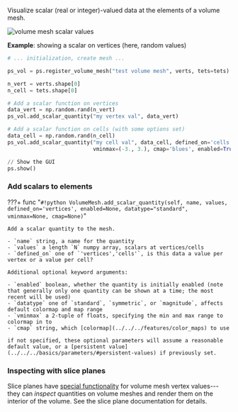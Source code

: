Visualize scalar (real or integer)-valued data at the elements of a volume mesh.

![volume mesh scalar values]([[url.prefix]]/media/volume_scalar.jpg)

**Example**: showing a scalar on vertices (here, random values)
```python
# ... initialization, create mesh ...

ps_vol = ps.register_volume_mesh("test volume mesh", verts, tets=tets)

n_vert = verts.shape[0]
n_cell = tets.shape[0]

# Add a scalar function on vertices
data_vert = np.random.rand(n_vert)
ps_vol.add_scalar_quantity("my vertex val", data_vert)

# Add a scalar function on cells (with some options set)
data_cell = np.random.rand(n_cell)
ps_vol.add_scalar_quantity("my cell val", data_cell, defined_on='cells',
                           vminmax=(-3., 3.), cmap='blues', enabled=True)

// Show the GUI
ps.show()
```


### Add scalars to elements

???+ func "`#!python VolumeMesh.add_scalar_quantity(self, name, values, defined_on='vertices', enabled=None, datatype="standard", vminmax=None, cmap=None)`"

    Add a scalar quantity to the mesh.

    - `name` string, a name for the quantity
    - `values` a length `N` numpy array, scalars at vertices/cells
    - `defined_on` one of `'vertices','cells'`, is this data a value per vertex or a value per cell?
    
    Additional optional keyword arguments:

    - `enabled` boolean, whether the quantity is initially enabled (note that generally only one quantity can be shown at a time; the most recent will be used)
    - `datatype` one of `standard`, `symmetric`, or `magnitude`, affects default colormap and map range
    - `vminmax` a 2-tuple of floats, specifying the min and max range to colormap in to
    - `cmap` string, which [colormap](../../../features/color_maps) to use
    
    if not specified, these optional parameters will assume a reasonable default value, or a [persistent value](../../../basics/parameters/#persistent-values) if previously set.


### Inspecting with slice planes

Slice planes have [special functionality]([[url.prefix]]/features/slice_planes/#inspecting-volume-meshes) for volume mesh vertex values---they can _inspect_ quantities on volume meshes and render them on the interior of the volume. See the slice plane documentation for details.
